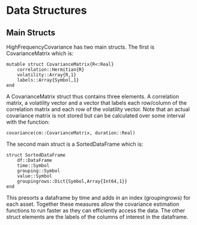# Data Structures

## Main Structs

HighFrequencyCovariance has two main structs. The first is CovarianceMatrix which is:

```
mutable struct CovarianceMatrix{R<:Real}
    correlation::Hermitian{R}
    volatility::Array{R,1}
    labels::Array{Symbol,1}
end
```
A CovarianceMatrix struct thus contains three elements. A correlation matrix, a volatility vector and a vector that labels each row/column of the correlation matrix and each row of the volatility vector. Note that an actual covariance matrix is not stored but can be calculated over some interval with the function:
```
covariance(cm::CovarianceMatrix, duration::Real)
```

The second main struct is a SortedDataFrame which is:
```
struct SortedDataFrame
    df::DataFrame
    time::Symbol
    grouping::Symbol
    value::Symbol
    groupingrows::Dict{Symbol,Array{Int64,1}}
end
```
This presorts a dataframe by time and adds in an index (groupingrows) for each asset. Together these measures allow the covariance estimation functions to run faster as they can efficiently access the data. The other struct elements are the labels of the columns of interest in the dataframe.
